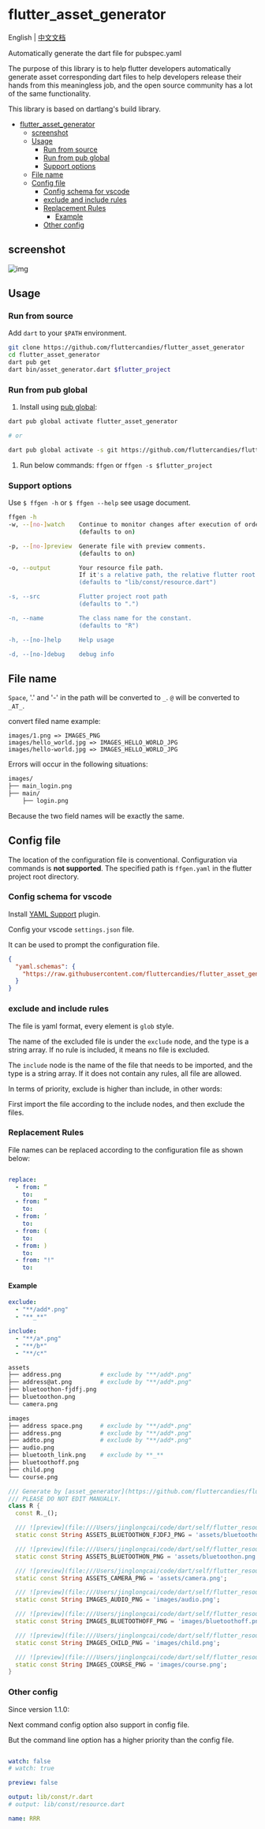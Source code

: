 # flutter_asset_generator

English | [中文文档](README_CHN.md)

Automatically generate the dart file for pubspec.yaml

The purpose of this library is to help flutter developers
automatically generate asset corresponding dart files
to help developers release their hands from this meaningless job,
and the open source community has a lot of the same functionality.

This library is based on dartlang's build library.

- [flutter\_asset\_generator](#flutter_asset_generator)
  - [screenshot](#screenshot)
  - [Usage](#usage)
    - [Run from source](#run-from-source)
    - [Run from pub global](#run-from-pub-global)
    - [Support options](#support-options)
  - [File name](#file-name)
  - [Config file](#config-file)
    - [Config schema for vscode](#config-schema-for-vscode)
    - [exclude and include rules](#exclude-and-include-rules)
    - [Replacement Rules](#replacement-rules)
      - [Example](#example)
    - [Other config](#other-config)

## screenshot

![img](https://raw.githubusercontent.com/CaiJingLong/some_asset/master/asset_gen_3.0.gif)

## Usage

### Run from source

Add `dart` to your `$PATH` environment.

```bash
git clone https://github.com/fluttercandies/flutter_asset_generator
cd flutter_asset_generator
dart pub get
dart bin/asset_generator.dart $flutter_project
```

### Run from pub global

1. Install using [pub global][]:

```bash
dart pub global activate flutter_asset_generator

# or 

dart pub global activate -s git https://github.com/fluttercandies/flutter_asset_generator.git                 
```

1. Run below commands:
`ffgen`
or
`ffgen -s $flutter_project`

### Support options

Use `$ ffgen -h` or `$ ffgen --help` see usage document.

```bash
ffgen -h
-w, --[no-]watch    Continue to monitor changes after execution of orders.
                    (defaults to on)

-p, --[no-]preview  Generate file with preview comments.
                    (defaults to on)

-o, --output        Your resource file path.
                    If it's a relative path, the relative flutter root directory
                    (defaults to "lib/const/resource.dart")

-s, --src           Flutter project root path
                    (defaults to ".")

-n, --name          The class name for the constant.
                    (defaults to "R")

-h, --[no-]help     Help usage

-d, --[no-]debug    debug info
```

## File name

`Space`, '.' and '-' in the path will be converted to `_`. `@` will be converted to `_AT_`.

convert filed name example:

```log
images/1.png => IMAGES_PNG
images/hello_world.jpg => IMAGES_HELLO_WORLD_JPG
images/hello-world.jpg => IMAGES_HELLO_WORLD_JPG
```

Errors will occur in the following situations:

```bash
images/
├── main_login.png
├── main/
    ├── login.png
```

Because the two field names will be exactly the same.

## Config file

The location of the configuration file is conventional.
Configuration via commands is **not supported**.
The specified path is `ffgen.yaml` in the flutter project root directory.

### Config schema for vscode

Install [YAML Support](https://marketplace.visualstudio.com/items?itemName=redhat.vscode-yaml) plugin.

Config your vscode `settings.json` file.

It can be used to prompt the configuration file.

```json
{
  "yaml.schemas": {
    "https://raw.githubusercontent.com/fluttercandies/flutter_asset_generator/master/ffgen_schema.json": ["ffgen.yaml"]
  }
}
```

### exclude and include rules

The file is yaml format, every element is `glob` style.

The name of the excluded file is under the `exclude` node, and the type is a string array. If no rule is included, it means no file is excluded.

The `include` node is the name of the file that needs to be imported, and the type is a string array. If it does not contain any rules, all file are allowed.

In terms of priority, exclude is higher than include, in other words:

First import the file according to the include nodes, and then exclude the files.

### Replacement Rules

File names can be replaced according to the configuration file as shown below:

```yaml

replace:
  - from: “
    to: 
  - from: ”
    to: 
  - from: ’
    to:
  - from: (
    to:
  - from: )
    to:
  - from: "!"
    to:
```

#### Example

```yaml
exclude:
  - "**/add*.png"
  - "**_**"

include:
  - "**/a*.png"
  - "**/b*"
  - "**/c*"
```

```sh
assets
├── address.png           # exclude by "**/add*.png"
├── address@at.png        # exclude by "**/add*.png"
├── bluetoothon-fjdfj.png
├── bluetoothon.png
└── camera.png

images
├── address space.png     # exclude by "**/add*.png"
├── address.png           # exclude by "**/add*.png"
├── addto.png             # exclude by "**/add*.png"
├── audio.png
├── bluetooth_link.png    # exclude by **_**
├── bluetoothoff.png
├── child.png
└── course.png
```

```dart
/// Generate by [asset_generator](https://github.com/fluttercandies/flutter_asset_generator) library.
/// PLEASE DO NOT EDIT MANUALLY.
class R {
  const R._();

  /// ![preview](file:///Users/jinglongcai/code/dart/self/flutter_resource_generator/example/assets/bluetoothon-fjdfj.png)
  static const String ASSETS_BLUETOOTHON_FJDFJ_PNG = 'assets/bluetoothon-fjdfj.png';

  /// ![preview](file:///Users/jinglongcai/code/dart/self/flutter_resource_generator/example/assets/bluetoothon.png)
  static const String ASSETS_BLUETOOTHON_PNG = 'assets/bluetoothon.png';

  /// ![preview](file:///Users/jinglongcai/code/dart/self/flutter_resource_generator/example/assets/camera.png)
  static const String ASSETS_CAMERA_PNG = 'assets/camera.png';

  /// ![preview](file:///Users/jinglongcai/code/dart/self/flutter_resource_generator/example/images/audio.png)
  static const String IMAGES_AUDIO_PNG = 'images/audio.png';

  /// ![preview](file:///Users/jinglongcai/code/dart/self/flutter_resource_generator/example/images/bluetoothoff.png)
  static const String IMAGES_BLUETOOTHOFF_PNG = 'images/bluetoothoff.png';

  /// ![preview](file:///Users/jinglongcai/code/dart/self/flutter_resource_generator/example/images/child.png)
  static const String IMAGES_CHILD_PNG = 'images/child.png';

  /// ![preview](file:///Users/jinglongcai/code/dart/self/flutter_resource_generator/example/images/course.png)
  static const String IMAGES_COURSE_PNG = 'images/course.png';
}
```

### Other config

Since version 1.1.0:

Next command config option also support in config file.

But the command line option has a higher priority than the config file.

```yaml

watch: false
# watch: true

preview: false

output: lib/const/r.dart
# output: lib/const/resource.dart

name: RRR
```

[pub global]: https://dart.dev/tools/pub/cmd/pub-global#running-a-script-from-your-path
